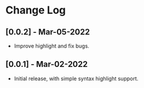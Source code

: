 # Change Log

## [0.0.2] - Mar-05-2022

- Improve highlight and fix bugs.

## [0.0.1] - Mar-02-2022

- Initial release, with simple syntax highlight support.

